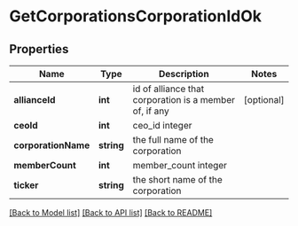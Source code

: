 # GetCorporationsCorporationIdOk

## Properties
Name | Type | Description | Notes
------------ | ------------- | ------------- | -------------
**allianceId** | **int** | id of alliance that corporation is a member of, if any | [optional] 
**ceoId** | **int** | ceo_id integer | 
**corporationName** | **string** | the full name of the corporation | 
**memberCount** | **int** | member_count integer | 
**ticker** | **string** | the short name of the corporation | 

[[Back to Model list]](../README.md#documentation-for-models) [[Back to API list]](../README.md#documentation-for-api-endpoints) [[Back to README]](../README.md)


